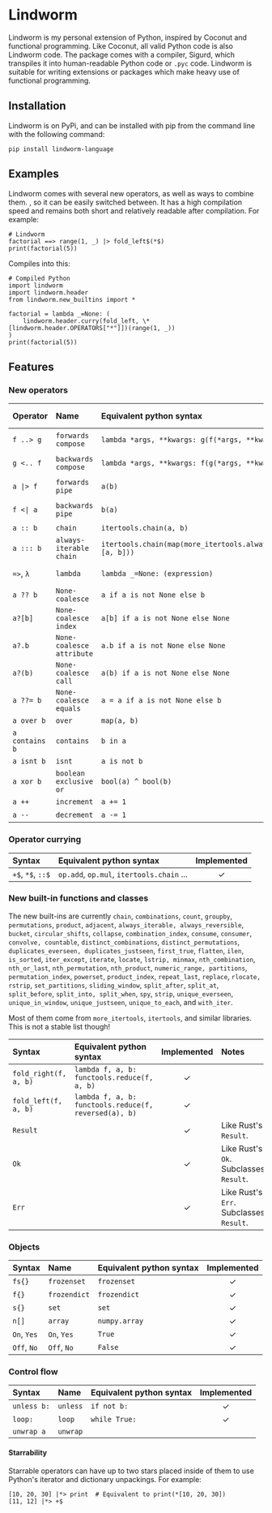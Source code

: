 # Lindworm

Lindworm is my personal extension of Python, inspired by Coconut and functional programming.  Like Coconut, all valid Python code is also Lindworm code. The package comes with a compiler, Sigurd, which transpiles it into human-readable Python code or `.pyc` code. Lindworm is suitable for writing extensions or packages which make heavy use of functional programming.

## Installation

Lindworm is on PyPi, and can be installed with pip from the command line with the following command:

    pip install lindworm-language

## Examples

Lindworm comes with several new operators, as well as ways to combine them. , so it can be easily switched between. It has a high compilation speed and remains both short and relatively readable after compilation. For example:

    # Lindworm
    factorial ==> range(1, _) |> fold_left$(*$)
    print(factorial(5))

Compiles into this:

    # Compiled Python
    import lindworm
    import lindworm.header
    from lindworm.new_builtins import *

    factorial = lambda _=None: (
        lindworm.header.curry(fold_left, \*[lindworm.header.OPERATORS["*"]])(range(1, _))
    )
    print(factorial(5))

## Features

### New operators

| Operator       | Name                      | Equivalent python syntax                                       | Max stars | Requires parentheses | Implemented |
| :------------- | :------------------------ | :------------------------------------------------------------- | :-------- | :------------------- | :---------: |
| `f ..> g`      | `forwards compose`        | `lambda *args, **kwargs: g(f(*args, **kwargs))`                | 2         | Yes (goal: No)       |      ✓      |
| `g <.. f`      | `backwards compose`       | `lambda *args, **kwargs: f(g(*args, **kwargs))`                | 2         | Yes (goal: No)       |      ✓      |
| `a \|> f`      | `forwards pipe`           | `a(b)`                                                         | 2         | Yes (goal: No)       |      ✓      |
| `f <\| a`      | `backwards pipe`          | `b(a)`                                                         | 2         | Yes (goal: No)       |      ✓      |
| `a :: b`       | `chain`                   | `itertools.chain(a, b)`                                        | 1         | No                   |      ✓      |
| `a ::: b`      | `always-iterable chain`   | `itertools.chain(map(more_itertools.always_iterable, [a, b]))` | 0         | No                   |      ✓      |
| `=>`, `λ`      | `lambda`                  | `lambda _=None: (expression)`                                  | 0         | Yes (goal: No)       |      ✓      |
| `a ?? b`       | `None-coalesce`           | `a if a is not None else b`                                    | 0         | No                   |      ✓      |
| `a?[b]`        | `None-coalesce index`     | `a[b] if a is not None else None`                              | 0         | Yes (goal: No)       |      ✓      |
| `a?.b`         | `None-coalesce attribute` | `a.b if a is not None else None`                               | 0         | Yes (goal: No)       |      ✓      |
| `a?(b)`        | `None-coalesce call`      | `a(b) if a is not None else None`                              | 0         | Yes (goal: No)       |      ✓      |
| `a ??= b`      | `None-coalesce equals`    | `a = a if a is not None else b`                                | 0         | No                   |      ✓      |
| `a over b`     | `over`                    | `map(a, b)`                                                    | 0         | No                   |      ✓      |
| `a contains b` | `contains`                | `b in a`                                                       | 0         | No                   |      ✓      |
| `a isnt b`     | `isnt`                    | `a is not b`                                                   | 0         | No                   |      ✓      |
| `a xor b`      | `boolean exclusive or`    | `bool(a) ^ bool(b)`                                            | 0         | No                   |      ✓      |
| `a ++`         | `increment`               | `a += 1`                                                       | 0         | No                   |      ✓      |
| `a --`         | `decrement`               | `a -= 1`                                                       | 0         | No                   |      ✓      |

### Operator currying

| Syntax            | Equivalent python syntax                  | Implemented |
| :---------------- | :---------------------------------------- | :---------: |
| `+$`, `*$`, `::$` | `op.add`, `op.mul`, `itertools.chain` ... |      ✓      |

### New built-in functions and classes

The new built-ins are currently `chain`, `combinations`, `count`, `groupby`, `permutations`, `product`, `adjacent`, `always_iterable,
always_reversible`, `bucket`, `circular_shifts`, `collapse`, `combination_index`, `consume`, `consumer`, `convolve,
countable`, `distinct_combinations`, `distinct_permutations`, `duplicates_everseen,
duplicates_justseen`, `first_true`, `flatten`, `ilen`, `is_sorted`, `iter_except`, `iterate`, `locate`, `lstrip,
minmax`, `nth_combination`, `nth_or_last`, `nth_permutation`, `nth_product`, `numeric_range,
partitions`, `permutation_index`, `powerset`, `product_index`, `repeat_last`, `replace`, `rlocate,
rstrip`, `set_partitions`, `sliding_window`, `split_after`, `split_at`, `split_before`, `split_into,
split_when`, `spy`, `strip`, `unique_everseen`, `unique_in_window`, `unique_justseen`, `unique_to_each`, and `with_iter`.

Most of them come from `more_itertools`, `itertools`, and similar libraries. This is not a stable list though!

| Syntax                | Equivalent python syntax                              | Implemented | Notes                                   |
| :-------------------- | :---------------------------------------------------- | :---------: | :-------------------------------------- |
| `fold_right(f, a, b)` | `lambda f, a, b: functools.reduce(f, a, b)`           |      ✓      |                                         |
| `fold_left(f, a, b)`  | `lambda f, a, b: functools.reduce(f, reversed(a), b)` |      ✓      |                                         |
| `Result`              |                                                       |      ✓      | Like Rust's `Result`.                   |
| `Ok`                  |                                                       |      ✓      | Like Rust's `Ok`. Subclasses `Result`.  |
| `Err`                 |                                                       |      ✓      | Like Rust's `Err`. Subclasses `Result`. |

### Objects

| Syntax      | Name         | Equivalent python syntax | Implemented |
| :---------- | :----------- | :----------------------- | :---------: |
| `fs{}`      | `frozenset`  | `frozenset`              |      ✓      |
| `f{}`       | `frozendict` | `frozendict`             |      ✓      |
| `s{}`       | `set`        | `set`                    |      ✓      |
| `n[]`       | `array`      | `numpy.array`            |      ✓      |
| `On`, `Yes` | `On`, `Yes`  | `True`                   |      ✓      |
| `Off`, `No` | `Off`, `No`  | `False`                  |      ✓      |

### Control flow

| Syntax      | Name     | Equivalent python syntax | Implemented |
| :---------- | :------- | :----------------------- | :---------: |
| `unless b:` | `unless` | `if not b:`              |      ✓      |
| `loop:`     | `loop`   | `while True:`            |      ✓      |
| `unwrap a`  | `unwrap` |                          |             |

#### Starrability

Starrable operators can have up to two stars placed inside of them to use Python's iterator and dictionary unpackings. For example:

    [10, 20, 30] |*> print  # Equivalent to print(*[10, 20, 30])
    [11, 12] |*> +$

